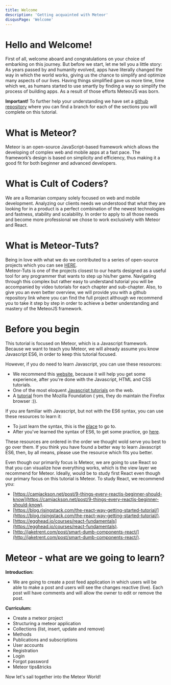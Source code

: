```yaml
---
title: Welcome
description: 'Getting acquainted with Meteor'
disqusPage: 'Welcome'
---
```


<h1>Hello and Welcome!</h1>

First of all, welcome aboard and congratulations on your choice of embarking on this journey. But before we start, let me tell you a little story:</br>
As years passed by and humanity evolved, apps have literally changed the way in which the world works, giving us the chance to simplify and optimize many aspects of our lives.
Having things simplified gave us more time, time which we, as humans started to use smartly by finding a way so simplify the process of building apps.
As a result of those efforts MeteorJS was born.

**Important!**
To further help your understanding we have set a [github repository](https://github.com/cult-of-coders/meteor-tuts-tutorial) where you can find a branch for each of the sections
you will complete on this tutorial.



<h1>What is Meteor?</h1>

Meteor is an open-source JavaScript-based framework which allows the developing of complex web and mobile apps at a fast pace.
The framework’s design is based on simplicity and efficiency, thus making it a good fit for both beginner and advanced developers.



<h1>What is Cult of Coders?</h1>

We are a Romanian company solely focused on web and mobile development. Analyzing our clients needs we understood that what
they are looking for in a product is a perfect combination of the newest technologies and fastness, stability and scalability.
 In order to apply to all those needs and become more professional we chose to work exclusively with Meteor and React.
 
 
<h1>What is Meteor-Tuts?</h1>

Being in love with what we do we contributed to a series of open-source projects which you can see [HERE](http://www.github.com/cult-of-coders).</br>
Meteor-Tuts is one of the projects closest to our hearts designed as a useful tool for any programmer that wants to step up his/her game.
Navigating through this complex but rather easy to understand tutorial you will be accompanied by video tutorials for each chapter and sub-chapter.
Also, to give you an even better overview, we will provide you with a github repository link where you can find the full project 
although we recommend you to take it step by step in order to achieve a better understanding and mastery of the MeteorJS framework.


<h1>Before you begin</h1>

This tutorial is focused on Meteor, which is a Javascript framework.
Because we want to teach you Meteor, we will already assume you know Javascript ES6, in order to keep this tutorial focused.

However, if you do need to learn Javascript, you can use these resources:
- We recommend this [website](https://www.freecodecamp.org/), because it will help you get some experience, after you're
 done with the Javascript, HTML and CSS tutorials.
- One of the most eloquent [Javascript tutorials](http://eloquentjavascript.net/) on the web.
- A [tutorial](https://developer.mozilla.org/en-US/docs/Web/JavaScript/A_re-introduction_to_JavaScript) from the 
Mozilla Foundation ( yes, they do maintain the Firefox browser :)).

If you are familiar with Javascript, but not with the ES6 syntax, you can use these resources to learn it:
- To just learn the syntax, this is the [place](http://exploringjs.com/es6/index.html) to go to. 
- After you've learned the syntax of ES6, to get some practice, go [here](http://es6katas.org/). 

These resources are ordered in the order we thought wold serve you best to go over them. If you think you have found a 
better way to learn Javascript ES6, then, by all means, please use the resource which fits you better. 

Even though our primarily focus is Meteor, we are going to use React so that you can visualize how everything works, which is the view layer we recommend for Meteor. Ideally, would be to study first React even though our primary focus on this tutorial is Meteor. To study React, we recommend you: 
- [https://camjackson.net/post/9-things-every-reactjs-beginner-should-know](https://camjackson.net/post/9-things-every-reactjs-beginner-should-know).
- [https://blog.risingstack.com/the-react-way-getting-started-tutorial/](https://blog.risingstack.com/the-react-way-getting-started-tutorial/).
- [https://egghead.io/courses/react-fundamentals](https://egghead.io/courses/react-fundamentals).
- [http://jaketrent.com/post/smart-dumb-components-react/](http://jaketrent.com/post/smart-dumb-components-react/).

<h1>Meteor - what are we going to learn?</h1>

**Introduction:** 
- We are going to create a post feed application in which users will be able to make a post and users will see the changes reactive (live). Each post will have comments and will allow the owner to edit or remove the post.</br>

**Curriculum:**
- Create a meteor project
- Structuring a meteor application
- Collections (list, insert, update and  remove)
- Methods
- Publications and subscriptions
- User accounts
- Registration
- Login
- Forgot password
- Meteor tips&tricks



Now let's sail together into the Meteor World!

